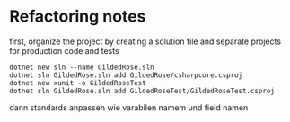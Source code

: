# Refactoring notes

first, organize the project by creating a solution file and separate projects for production code and tests

```
dotnet new sln --name GildedRose.sln
dotnet sln GildedRose.sln add GildedRose/csharpcore.csproj
dotnet new xunit -o GildedRoseTest
dotnet sln GildedRose.sln add GildedRoseTest/GildedRoseTest.csproj
```
dann standards anpassen wie varabilen namem und field namen
